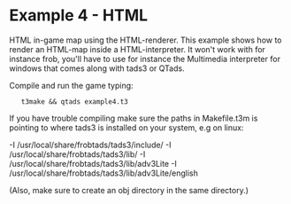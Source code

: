 # Example 4 - HTML

HTML in-game map using the HTML-renderer. This example shows how to render an HTML-map inside a HTML-interpreter. It won't work with for instance frob, you'll have to use for instance the Multimedia interpreter for windows that comes along with tads3 or QTads. 


Compile and run the game typing: 

 ``` 
    t3make && qtads example4.t3
 ```

If you have trouble compiling make sure the paths in Makefile.t3m is pointing to where tads3 is installed on your system, e.g on linux:

-I /usr/local/share/frobtads/tads3/include/
-I /usr/local/share/frobtads/tads3/lib/
-I /usr/local/share/frobtads/tads3/lib/adv3Lite
-I /usr/local/share/frobtads/tads3/lib/adv3Lite/english

(Also, make sure to create an obj directory in the same directory.)